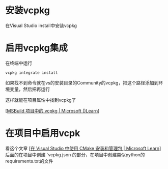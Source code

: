 # 安装vcpkg
在Visual Studio install中安装vcpkg

# 启用vcpkg集成
在终端中运行
```shell
vcpkg integrate install
```
如果找不到命令就在vs的安装目录的Community的vcpkg，把这个路径添加到环境变量，然后把再运行

这样就能在项目属性中找到vcpkg了

[[MSBuild 项目中的 vcpkg | Microsoft ()Learn](https://learn.microsoft.com/zh-cn/vcpkg/users/buildsystems/msbuild-integration)]

# 在项目中启用vcpk
看这个文章
[[在 Visual Studio 中使用 CMake 安装和管理包 | Microsoft Learn](https://learn.microsoft.com/zh-cn/vcpkg/get_started/get-started-vs?pivots=shell-cmd)]
后面的在项目中创建
`vcpkg.json
的部分，在项目中创建类似python的requirements.txt的文件
